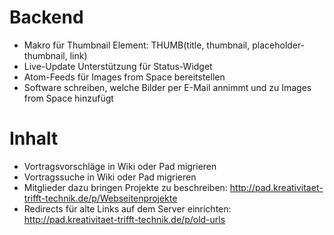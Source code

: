# Backend

- Makro für Thumbnail Element: THUMB(title, thumbnail, placeholder-thumbnail, link)
- Live-Update Unterstützung für Status-Widget
- Atom-Feeds für Images from Space bereitstellen
- Software schreiben, welche Bilder per E-Mail annimmt und zu Images from Space hinzufügt

# Inhalt

- Vortragsvorschläge in Wiki oder Pad migrieren
- Vortragssuche in Wiki oder Pad migrieren
- Mitglieder dazu bringen Projekte zu beschreiben:
  http://pad.kreativitaet-trifft-technik.de/p/Webseitenprojekte
- Redirects für alte Links auf dem Server einrichten:
  http://pad.kreativitaet-trifft-technik.de/p/old-urls
